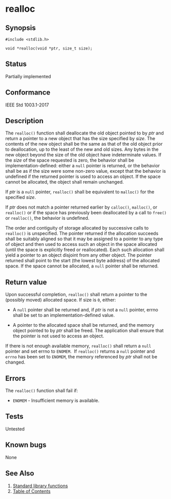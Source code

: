 # realloc

## Synopsis

`#include <stdlib.h>`

`void *realloc(void *ptr, size_t size);`

## Status

Partially implemented

## Conformance

IEEE Std 1003.1-2017

## Description

The `realloc()` function shall deallocate the old object pointed to by _ptr_ and return a pointer to a new object that
has the size specified by _size_. The contents of the new object shall be the same as that of the old object prior to
deallocation, up to the least of the new and old sizes. Any bytes in the new object beyond the size of the old object
have indeterminate values. If the _size_ of the space requested is zero, the behavior shall be implementation-defined:
either a `null` pointer is returned, or the behavior shall be as if the size were some non-zero value, except that the
behavior is undefined if the returned pointer is used to access an object. If the space cannot be allocated, the object
shall remain unchanged.

If _ptr_ is a `null` pointer, `realloc()` shall be equivalent to `malloc()` for the specified _size_.

If _ptr_ does not match a pointer returned earlier by `calloc()`, `malloc()`, or `realloc()` or if the space has
previously been deallocated by a call to `free()` or `realloc()`, the behavior is undefined.

The order and contiguity of storage allocated by successive calls to `realloc()` is unspecified. The pointer returned if
the allocation succeeds shall be suitably aligned so that it may be assigned to a pointer to any type of object and then
used to access such an object in the space allocated (until the space is explicitly freed or reallocated). Each such
allocation shall yield a pointer to an object disjoint from any other object. The pointer returned shall point to the
start (the lowest byte address) of the allocated space. If the space cannot be allocated, a `null`
pointer shall be returned.

## Return value

Upon successful completion, `realloc()` shall return a pointer to the (possibly moved) allocated space. If size is `0`,
either:

* A `null` pointer shall be returned and, if _ptr_ is not a `null` pointer, errno shall be set to an
implementation-defined value.

* A pointer to the allocated space shall be returned, and the memory object pointed to by _ptr_ shall be freed.
The application shall ensure that the pointer is not used to access an object.

If there is not enough available memory, `realloc()` shall return a `null` pointer and set
errno to `ENOMEM`.  If `realloc()` returns a `null`
pointer and `errno` has been set to `ENOMEM`, the
memory referenced by _ptr_ shall not be changed.

## Errors

The `realloc()` function shall fail if:

* `ENOMEM` - Insufficient memory is available.

## Tests

Untested

## Known bugs

None

## See Also

1. [Standard library functions](../index.md)
2. [Table of Contents](../../../index.md)
